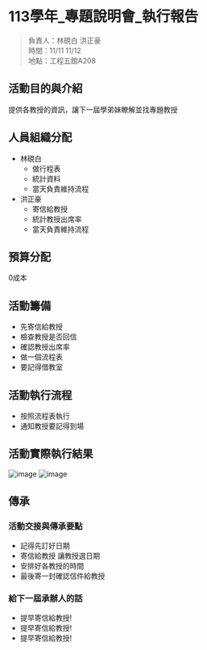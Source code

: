 # 113學年_專題說明會_執行報告

> 負責人：林硯白 洪正豪  
> 時間：11/11 11/12  
> 地點：工程五館A208  

## 活動目的與介紹

提供各教授的資訊，讓下一屆學弟妹瞭解並找專題教授

## 人員組織分配

- 林硯白
    - 做行程表
    - 統計資料
    - 當天負責維持流程
- 洪正豪
    - 寄信給教授
    - 統計教授出席率
    - 當天負責維持流程

## 預算分配

0成本

## 活動籌備

- 先寄信給教授
- 檢查教授是否回信
- 確認教授出席率
- 做一個流程表
- 要記得借教室

## 活動執行流程

- 按照流程表執行
- 通知教授要記得到場

## 活動實際執行結果
![image](https://hackmd.io/_uploads/SJEdFgOU1l.png)
![image](https://hackmd.io/_uploads/BJYYFg_Lkl.png)

## 傳承

### 活動交接與傳承要點

- 記得先訂好日期
- 寄信給教授 讓教授選日期
- 安排好各教授的時間
- 最後寄一封確認信件給教授

### 給下一屆承辦人的話

- 提早寄信給教授!
- 提早寄信給教授!
- 提早寄信給教授!
